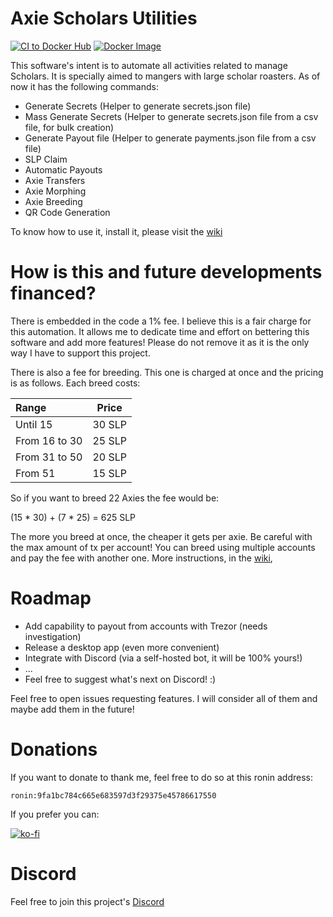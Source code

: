 # Axie Scholars Utilities
[![CI to Docker Hub](https://github.com/FerranMarin/axie-scholar-utilities/actions/workflows/test.yml/badge.svg?branch=main)](https://github.com/FerranMarin/axie-scholar-utilities/actions/workflows/test.yml)
[![Docker Image](https://img.shields.io/badge/docker%20image-available-blue)](https://hub.docker.com/r/epith/axie-scholar-utilities)

This software's intent is to automate all activities related to manage Scholars. It is specially aimed to mangers with large scholar roasters.
As of now it has the following commands:

- Generate Secrets (Helper to generate secrets.json file)
- Mass Generate Secrets (Helper to generate secrets.json file from a csv file, for bulk creation)
- Generate Payout file (Helper to generate payments.json file from a csv file)
- SLP Claim
- Automatic Payouts
- Axie Transfers
- Axie Morphing
- Axie Breeding
- QR Code Generation

To know how to use it, install it, please visit the [wiki](https://ferranmarin.github.io/axie-scholar-utilities/)


# How is this and future developments financed?

There is embedded in the code a 1% fee. I believe this is a fair charge for this automation. It allows me to dedicate time and effort on bettering this software and add more features! Please do not remove it as it is the only way I have to support this project.

There is also a fee for breeding. This one is charged at once and the pricing is as follows. Each breed costs:

| Range          | Price  |
|:-------------- |:------:|
| Until 15       | 30 SLP |
| From 16 to 30  | 25 SLP |
| From 31 to 50  | 20 SLP |
| From 51        | 15 SLP |

So if you want to breed 22 Axies the fee would be:

(15 * 30) + (7 * 25) = 625 SLP

The more you breed at once, the cheaper it gets per axie. Be careful with the max amount of tx per account!
You can breed using multiple accounts and pay the fee with another one. More instructions, in the [wiki](https://ferranmarin.github.io/axie-scholar-utilities/pages/poetry_cmds#axiebreeding),


# Roadmap

- Add capability to payout from accounts with Trezor (needs investigation)
- Release a desktop app (even more convenient)
- Integrate with Discord (via a self-hosted bot, it will be 100% yours!)
- ...
- Feel free to suggest what's next on Discord! :)


Feel free to open issues requesting features. I will consider all of them and maybe add them in the future!

# Donations

If you want to donate to thank me, feel free to do so at this ronin address:

    ronin:9fa1bc784c665e683597d3f29375e45786617550

If you prefer you can:

[![ko-fi](https://ko-fi.com/img/githubbutton_sm.svg)](https://ko-fi.com/G2G36LZ2A)
    
# Discord

Feel free to join this project's <a href="https://discord.gg/bmKvmhenvu">Discord</a>
